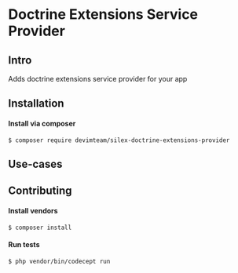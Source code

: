 # Doctrine Extensions Service Provider

## Intro

Adds doctrine extensions service provider for your app

## Installation

#### Install via composer

```
$ composer require devimteam/silex-doctrine-extensions-provider
```

## Use-cases

## Contributing

#### Install vendors

```
$ composer install
```

#### Run tests

```
$ php vendor/bin/codecept run
```
